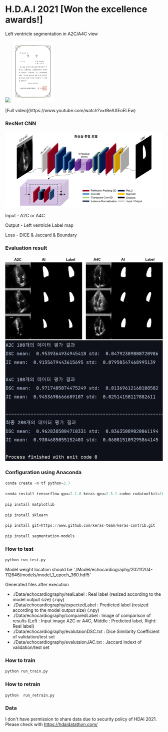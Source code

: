 # H.D.A.I 2021 [Won the excellence awards!]
Left ventricle segmentation in A2C/A4C view

<p> <img src="./Figures/presentation.gif" width="350"/> <img width="140" src="./Figures/prize.JPG"> </p>
[Full video](https://www.youtube.com/watch?v=tBeAXEoELEw)

### ResNet CNN
<!-- [model](./Figures/model.png) -->
<img width="600" src="./Figures/model.png">

Input - A2C or A4C

Output - Left ventricle Label map

Loss - DICE & Jaccard & Boundary 

### Evaluation result
<!-- [result1](./Figures/result1.png) -->
<img width="600" src="./Figures/result1.png">

<!--[result2](./Figures/result2.png)-->
<img width="600" src="./Figures/result2.PNG">

### Configuration using Anaconda
```python
conda create -n tf python=3.7

conda install tensorflow-gpu=2.1.0 keras-gpu=2.3.1 cudnn cudatoolkit=10.1

pip install matplotlib

pip install sklearn

pip install git+https://www.github.com/keras-team/keras-contrib.git

pip install segmentation-models
```

### How to test 
```python
python run_test.py 
```
Model weight location should be './Model/echocardiography/20211204-112646/models/model_1_epoch_360.hdf5'

Generated files after execution
- ./Data/echocardiography/realLabel : Real label (resized according to the model output size) (.npy)
- ./Data/echocardiography/expectedLabel : Predicted label (resized according to the model output size) (.npy)
- ./Data/echocardiography/comparedLabel : Image of comparison of results (Left : Input image A2C or A4C, Middle : Predicted label, Right: Real label)
- ./Data/echocardiography/evalutaionDSC.txt : Dice Similarity Coefficient of validation/test set
- ./Data/echocardiography/evalutaionJAC.txt : Jaccard indext of validation/test set

### How to train
```python
python run_train.py
```
### How to retrain
```python
python  run_retrain.py
```
### Data
I don't have permission to share data due to security policy of HDAI 2021. 
Please check with https://hdaidatathon.com/



